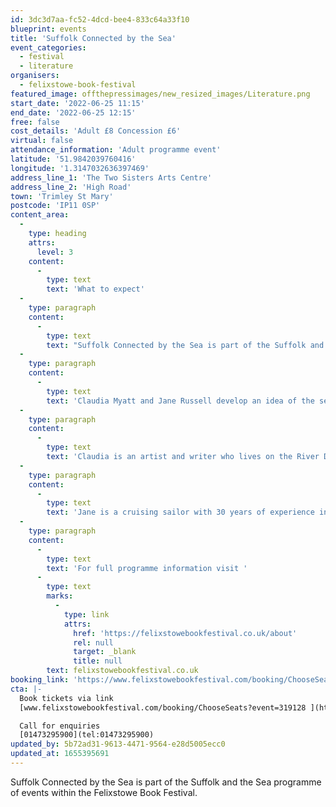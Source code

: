 ```yaml
---
id: 3dc3d7aa-fc52-4dcd-bee4-833c64a33f10
blueprint: events
title: 'Suffolk Connected by the Sea'
event_categories:
  - festival
  - literature
organisers:
  - felixstowe-book-festival
featured_image: offthepressimages/new_resized_images/Literature.png
start_date: '2022-06-25 11:15'
end_date: '2022-06-25 12:15'
free: false
cost_details: 'Adult £8 Concession £6'
virtual: false
attendance_information: 'Adult programme event'
latitude: '51.9842039760416'
longitude: '1.3147032636397469'
address_line_1: 'The Two Sisters Arts Centre'
address_line_2: 'High Road'
town: 'Trimley St Mary'
postcode: 'IP11 0SP'
content_area:
  -
    type: heading
    attrs:
      level: 3
    content:
      -
        type: text
        text: 'What to expect'
  -
    type: paragraph
    content:
      -
        type: text
        text: "Suffolk Connected by the Sea is part of the Suffolk and the Sea programme of events within the Felixstowe Book Festival.\_"
  -
    type: paragraph
    content:
      -
        type: text
        text: 'Claudia Myatt and Jane Russell develop an idea of the sea as a means of connection, offering people opportunities for artistic and intellectual exchange, for exploration and trade as well as invasions and warfare.'
  -
    type: paragraph
    content:
      -
        type: text
        text: 'Claudia is an artist and writer who lives on the River Deben.'
  -
    type: paragraph
    content:
      -
        type: text
        text: 'Jane is a cruising sailor with 30 years of experience including a 5-year circumnavigation.'
  -
    type: paragraph
    content:
      -
        type: text
        text: 'For full programme information visit '
      -
        type: text
        marks:
          -
            type: link
            attrs:
              href: 'https://felixstowebookfestival.co.uk/about'
              rel: null
              target: _blank
              title: null
        text: felixstowebookfestival.co.uk
booking_link: 'https://www.felixstowebookfestival.com/booking/ChooseSeats?event=319128'
cta: |-
  Book tickets via link
  [www.felixstowebookfestival.com/booking/ChooseSeats?event=319128 ](https://www.felixstowebookfestival.com/booking/ChooseSeats?event=319128 )

  Call for enquiries 
  [01473295900](tel:01473295900)
updated_by: 5b72ad31-9613-4471-9564-e28d5005ecc0
updated_at: 1655395691
---
```

Suffolk Connected by the Sea is part of the Suffolk and the Sea programme of events within the Felixstowe Book Festival.